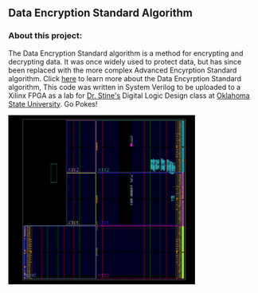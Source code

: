 ## Data Encryption Standard Algorithm

### About this project:

The Data Encryption Standard algorithm is a method for encrypting and decrypting data. It was once widely used to protect data, but has since been replaced with the more complex Advanced Encyrption Standard algorithm. Click [here](https://page.math.tu-berlin.de/~kant/teaching/hess/krypto-ws2006/des.htm) to learn more about the Data Encyrption Standard algorithm, This code was written in System Verilog to be uploaded to a Xilinx FPGA as a lab for [Dr. Stine's](https://experts.okstate.edu/james.stine) Digital Logic Design class at [Oklahoma State University](https://go.okstate.edu/). Go Pokes!
 
![implementation](https://github.com/TylerGraham74/DLD_DES_Algorithm/blob/gh-pages/Capture.PNG?raw=true)

